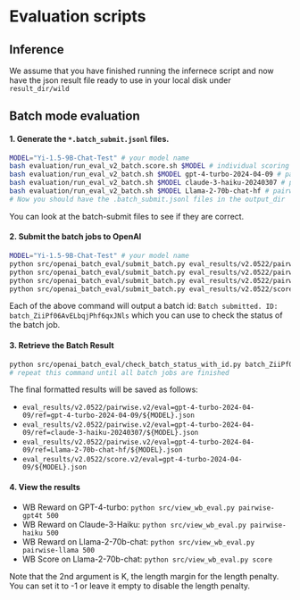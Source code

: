 # Evaluation scripts 

## Inference

We assume that you have finished running the infernece script and now have the json result file ready to use in your local disk under `result_dir/wild`
## Batch mode evaluation

#### 1. Generate the `*.batch_submit.jsonl` files.

```bash
MODEL="Yi-1.5-9B-Chat-Test" # your model name
bash evaluation/run_eval_v2_batch.score.sh $MODEL # individual scoring 
bash evaluation/run_eval_v2_batch.sh $MODEL gpt-4-turbo-2024-04-09 # pairwise eval with gpt-4-turbo
bash evaluation/run_eval_v2_batch.sh $MODEL claude-3-haiku-20240307 # pairwise eval with Claude-3-Opus
bash evaluation/run_eval_v2_batch.sh $MODEL Llama-2-70b-chat-hf # pairwise eval with Llama-2-70b-chat
# Now you should have the .batch_submit.jsonl files in the output_dir
```
You can look at the batch-submit files to see if they are correct.

#### 2. Submit the batch jobs to OpenAI

```bash
MODEL="Yi-1.5-9B-Chat-Test" # your model name
python src/openai_batch_eval/submit_batch.py eval_results/v2.0522/pairwise.v2/eval=gpt-4-turbo-2024-04-09/ref=gpt-4-turbo-2024-04-09/$MODEL.batch-submit.jsonl
python src/openai_batch_eval/submit_batch.py eval_results/v2.0522/pairwise.v2/eval=gpt-4-turbo-2024-04-09/ref=claude-3-haiku-20240307/$MODEL.batch-submit.jsonl
python src/openai_batch_eval/submit_batch.py eval_results/v2.0522/pairwise.v2/eval=gpt-4-turbo-2024-04-09/ref=Llama-2-70b-chat-hf/$MODEL.batch-submit.jsonl
python src/openai_batch_eval/submit_batch.py eval_results/v2.0522/score.v2/eval=gpt-4-turbo-2024-04-09/$MODEL.batch-submit.jsonl
```
Each of the above command will output a batch id: `Batch submitted. ID: batch_ZiiPf06AvELbqjPhf6qxJNls` which you can use to check the status of the batch job.

#### 3. Retrieve the Batch Result

```bash
python src/openai_batch_eval/check_batch_status_with_id.py batch_ZiiPf06AvELbqjPhf6qxJNls
# repeat this command until all batch jobs are finished
```
The final formatted results will be saved as follows:
- `eval_results/v2.0522/pairwise.v2/eval=gpt-4-turbo-2024-04-09/ref=gpt-4-turbo-2024-04-09/${MODEL}.json`
- `eval_results/v2.0522/pairwise.v2/eval=gpt-4-turbo-2024-04-09/ref=claude-3-haiku-20240307/${MODEL}.json`
- `eval_results/v2.0522/pairwise.v2/eval=gpt-4-turbo-2024-04-09/ref=Llama-2-70b-chat-hf/${MODEL}.json`
- `eval_results/v2.0522/score.v2/eval=gpt-4-turbo-2024-04-09/${MODEL}.json`

#### 4. View the results

- WB Reward on GPT-4-turbo: `python src/view_wb_eval.py pairwise-gpt4t 500`
- WB Reward on Claude-3-Haiku: `python src/view_wb_eval.py pairwise-haiku 500`
- WB Reward on Llama-2-70b-chat: `python src/view_wb_eval.py pairwise-llama 500`
- WB Score on Llama-2-70b-chat: `python src/view_wb_eval.py score`

Note that the 2nd argument is K, the length margin for the length penalty. You can set it to -1 or leave it empty to disable the length penalty.
